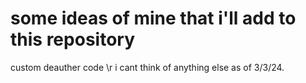 # some ideas of mine that i'll add to this repository
custom deauther code \r
i cant think of anything else as of 3/3/24.
